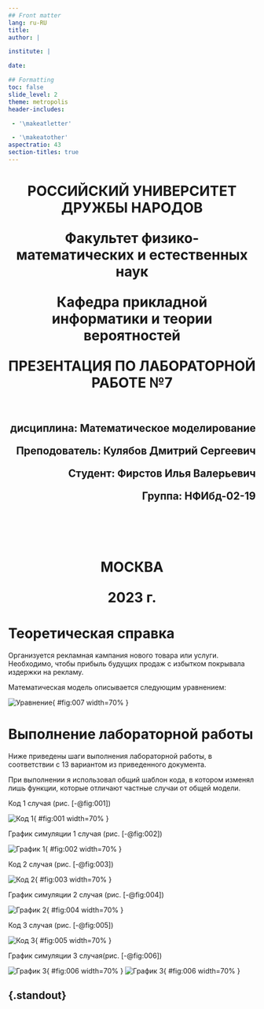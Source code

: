 ```yaml
---
## Front matter
lang: ru-RU
title: 
author: |

institute: |

date: 

## Formatting
toc: false
slide_level: 2
theme: metropolis
header-includes: 

 - '\makeatletter'

 - '\makeatother'
aspectratio: 43
section-titles: true
---
```


<h1 align="center">
<p>РОССИЙСКИЙ УНИВЕРСИТЕТ ДРУЖБЫ НАРОДОВ 
<p>Факультет физико-математических и естественных наук  
<p>Кафедра прикладной информатики и теории вероятностей
<p>ПРЕЗЕНТАЦИЯ ПО ЛАБОРАТОРНОЙ РАБОТЕ №7
<br></br>
<h2 align="right">
<p>дисциплина: Математическое моделирование
<p>Преподователь: Кулябов Дмитрий Сергеевич
<p>Студент: Фирстов Илья Валерьевич
<p>Группа: НФИбд-02-19
<br></br>
<br></br>
<h1 align="center">
<p>МОСКВА
<p>2023 г.
</h1>

# Теоретическая справка

Организуется рекламная кампания нового товара или услуги. Необходимо,
чтобы прибыль будущих продаж с избытком покрывала издержки на рекламу.

Математическая модель описывается
следующим уравнением:

![Уравнение](image/equ.png){ #fig:007 width=70% }



# Выполнение лабораторной работы

Ниже приведены шаги выполнения лабораторной работы, в соответствии с 13 вариантом из приведенного документа.

При выполнении я использовал общий шаблон кода, в котором изменял лишь функции, которые отличают частные случаи от общей модели.

Код 1 случая (рис. [-@fig:001])

![Код 1](image/1.jpg){ #fig:001 width=70% }

График симуляции 1 случая (рис. [-@fig:002])

![График 1](image/2.jpg){ #fig:002 width=70% }

Код 2 случая (рис. [-@fig:003])

![Код 2](image/3.jpg){ #fig:003 width=70% }

График симуляции 2 случая (рис. [-@fig:004])

![График 2](image/4.jpg){ #fig:004 width=70% }

Код 3 случая (рис. [-@fig:005])

![Код 3](image/5.jpg){ #fig:005 width=70% }

График симуляции 3 случая(рис. [-@fig:006])

![График 3](image/6.jpg){ #fig:006 width=70% }
![График 3](image/6.jpg){ #fig:006 width=70% }


## {.standout}

